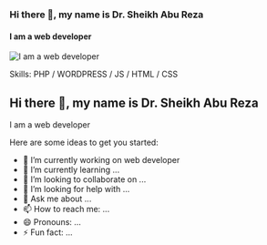 ### Hi there 👋, my name is Dr. Sheikh Abu Reza
#### I am  a web developer 
![I am  a web developer ](https://media-exp2.licdn.com/dms/image/C5603AQFNMA-6ydD_bw/profile-displayphoto-shrink_200_200/0/1516887461686?e=1661990400&v=beta&t=rZJWb24X4rkUpW1AB5FuhaNVRl8eXNkMDIZEUmL-lP0)


Skills: PHP / WORDPRESS / JS / HTML / CSS
## Hi there 👋, my name is Dr. Sheikh Abu Reza
I am a web developer 

Here are some ideas to get you started:

- 🔭 I’m currently working on web developer
- 🌱 I’m currently learning ...
- 👯 I’m looking to collaborate on ...
- 🤔 I’m looking for help with ...
- 💬 Ask me about ...
- 📫 How to reach me: ...
- 😄 Pronouns: ...
- ⚡ Fun fact: ...


